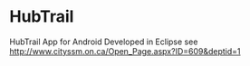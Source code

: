 HubTrail
========

HubTrail App for Android
Developed in Eclipse
see http://www.cityssm.on.ca/Open_Page.aspx?ID=609&deptid=1 
